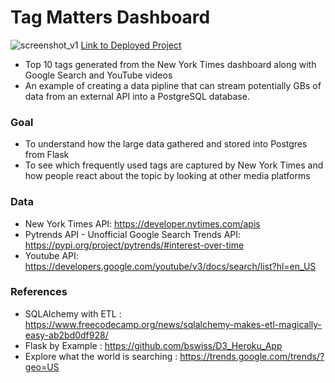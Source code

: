 # Tag Matters Dashboard

![screenshot_v1](https://github.com/rimhoho/tag-matters/blob/master/static/images/Screenshot.png)
[Link to Deployed Project](https://tag-matters.herokuapp.com/)
- Top 10 tags generated from the New York Times dashboard along with Google Search and YouTube videos
- An example of creating a data pipline that can stream potentially GBs of data from an external API into a PostgreSQL database.

### Goal
- To understand how the large data gathered and stored into Postgres from Flask
- To see which frequently used tags are captured by New York Times and how people react about the topic by looking at other media platforms

### Data
- New York Times API: https://developer.nytimes.com/apis
- Pytrends API - Unofficial Google Search Trends API: https://pypi.org/project/pytrends/#interest-over-time
- Youtube API: https://developers.google.com/youtube/v3/docs/search/list?hl=en_US

### References
- SQLAlchemy with ETL : https://www.freecodecamp.org/news/sqlalchemy-makes-etl-magically-easy-ab2bd0df928/
- Flask by Example : https://github.com/bswiss/D3_Heroku_App
- Explore what the world is searching : https://trends.google.com/trends/?geo=US

